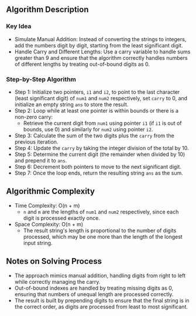 ## Algorithm Description
### Key Idea
- Simulate Manual Addition: Instead of converting the strings to integers, add the numbers digit by digit, starting from the least significant digit.
- Handle Carry and Different Lengths: Use a carry variable to handle sums greater than 9 and ensure that the algorithm correctly handles numbers of different lengths by treating out-of-bound digits as 0.

### Step-by-Step Algorithm
- Step 1: Initialize two pointers, ```i1``` and ```i2```, to point to the last character (least significant digit) of ```num1``` and ```num2``` respectively, set ```carry``` to 0, and initialize an empty string ```ans``` to store the result.
- Step 2: Loop while at least one pointer is within bounds or there is a non-zero carry:
  - Retrieve the current digit from ```num1``` using pointer ```i1``` (if ```i1``` is out of bounds, use 0) and similarly for ```num2``` using pointer ```i2```.
- Step 3: Calculate the sum of the two digits plus the ```carry``` from the previous iteration.
- Step 4: Update the ```carry``` by taking the integer division of the total by 10.
- Step 5: Determine the current digit (the remainder when divided by 10) and prepend it to ```ans```.
- Step 6: Decrement both pointers to move to the next significant digit.
- Step 7: Once the loop ends, return the resulting string ```ans``` as the sum.

## Algorithmic Complexity
- Time Complexity: O(n + m)
  - ```n``` and ```m``` are the lengths of ```num1``` and ```num2``` respectively, since each digit is processed exactly once.
- Space Complexity: O(n + m)
  - The result string's length is proportional to the number of digits processed, which may be one more than the length of the longest input string.

## Notes on Solving Process
- The approach mimics manual addition, handling digits from right to left while correctly managing the carry.
- Out-of-bound indexes are handled by treating missing digits as 0, ensuring that numbers of unequal length are processed correctly.
- The result is built by prepending digits to ensure that the final string is in the correct order, as digits are processed from least to most significant.
